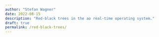 ```yaml
---
author: "Stefan Wagner"
date: 2022-08-15
description: "Red-black trees in the ao real-time operating system."
draft: true
permalink: /red-black-trees/
---
```

